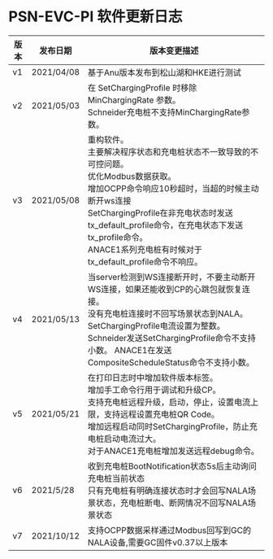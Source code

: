 # PSN-EVC-PI 软件更新日志

| 版本 | 发布日期   | 版本变更描述                                                 |
| ---- | ---------- | ------------------------------------------------------------ |
| v1   | 2021/04/08 | 基于Anu版本发布到松山湖和HKE进行测试                         |
| v2   | 2021/05/03 | 在 SetChargingProfile 时移除MinChargingRate 参数。<br/>Schneider充电桩不支持MinChargingRate参数。 |
| v3   | 2021/05/08 | 重构软件。<br/>主要解决程序状态和充电桩状态不一致导致的不可控问题。<br/>优化Modbus数据获取。<br/>增加OCPP命令响应10秒超时，当超的时候主动断开ws连接<br/>SetChargingProfile在非充电状态时发送tx_default_profile命令，在充电状态下发送tx_profile命令。<br/>ANACE1系列充电桩有时候对于tx_default_profile命令不响应。 |
| v4   | 2021/05/13 | 当server检测到WS连接断开时，不要主动断开WS连接，如果还能收到CP的心跳包就恢复连接。<br/>没有充电桩连接时不回写场景状态到NALA。<br/>SetChargingProfile电流设置为整数。Schneider发送SetChargingProfile命令不支持小数。 ANACE1在发送CompositeScheduleStatus命令不支持小数。 |
| v5   | 2021/05/21 | 在打印日志时中增加软件版本标签。<br/>增加手工命令行用于调试和升级CP。<br/>支持充电桩远程升级，启动，停止，设置电流上限，支持远程设置充电桩QR Code。<br/>增加远程启动同时SetChargingProfile，防止充电桩启动电流过大。<br/>对于ANACE1充电桩增加发送远程debug命令。 |
| v6   | 2021/5/28  | 收到充电桩BootNotification状态5s后主动询问充电桩当前状态<br/>只有充电桩有明确连接状态时才会回写NALA场景状态，充电桩断电、断网情况不回写NALA场景状态 |
| v7   | 2021/10/12 | 支持OCPP数据采样通过Modbus回写到GC的NALA设备,需要GC固件v0.37以上版本 |


